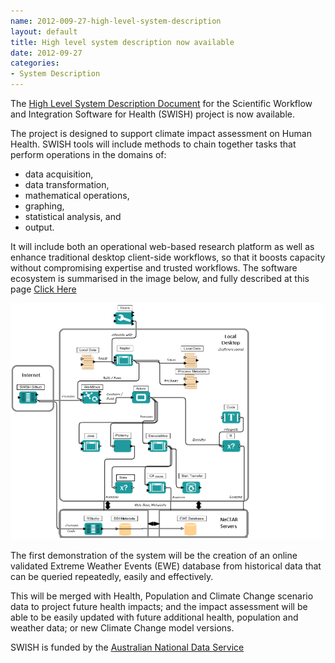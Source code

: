 ```yaml
---
name: 2012-009-27-high-level-system-description
layout: default
title: High level system description now available
date: 2012-09-27
categories:
- System Description
---
```


The [High Level System Description Document](/HighLevelDescription.html) for the Scientific Workflow and Integration Software for Health (SWISH) project is now available.  

The project is designed to support climate impact assessment on Human Health. SWISH tools will include methods to chain together tasks that perform operations in the domains of:

- data acquisition, 
- data transformation, 
- mathematical operations, 
- graphing, 
- statistical analysis, and 
- output.  

It will include both an operational web-based research platform as well as enhance traditional desktop client-side workflows, so that it boosts capacity without compromising expertise and trusted workflows. The software ecosystem is summarised in the image below, and fully described at this page [Click Here](/HighLevelDescription.html)

![System Structure](/images/Structure2thumbnail.png)

The first demonstration of the system will be the creation of an online validated Extreme Weather Events (EWE) database from historical data that can be queried repeatedly, easily and effectively.

This will be merged with Health, Population and Climate Change scenario data to project future health impacts; and the impact assessment will be able to be easily updated with future additional health, population and weather data; or new Climate Change model versions.  

SWISH is funded by the [Australian National Data Service](http://ands.org.au/)


